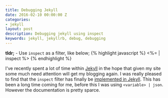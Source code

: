 ```yaml
---
title: Debugging Jekyll
date: 2016-02-10 00:00:00 Z
categories:
- jekyll
layout: post
description: Debugging jekyll using inspect
keywords: jekyll, jekyllrb, debug, debugging
---
```


**tldr;** - Use `inspect` as a filter, like below;
{% highlight javascript %}
<%= <variable> | inspect %>
{% endhighlight %}

I've recently spent a lot of time within [Jekyll](https://jekyllrb.com/) in the hope that given my site some much need attention will get my blogging again. I was really pleased to find that the `inspect` filter has finally be [implemented in Jekyll](https://github.com/jekyll/jekyll/pull/2867). This has been a long time coming for me, before this I was using `<variable> | json`. However the documentation is pretty sparce.


